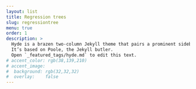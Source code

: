 ```yaml
---
layout: list
title: Regression trees
slug: regressiontree
menu: true
order: 1
description: >
  Hyde is a brazen two-column Jekyll theme that pairs a prominent sidebar with uncomplicated content.
  It’s based on Poole, the Jekyll butler.
  Open `_featured_tags/hyde.md` to edit this text.
# accent_color: rgb(38,139,210)
# accent_image:
#  background: rgb(32,32,32)
#  overlay:    false
---
```

